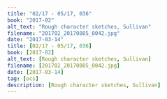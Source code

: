 ```yaml
---
title: "02/17 - 05/17, 036"
book: "2017-02"
alt_text: "Rough character sketches, Sullivan"
filename: "201702_20170805_0042.jpg"
date: "2017-03-14"
title: [02/17 - 05/17, 036]
book: [2017-02]
alt_text: [Rough character sketches, Sullivan]
filename: [201702_20170805_0042.jpg]
date: [2017-03-14]
tag: [ocs]
description: [Rough character sketches, Sullivan]
---
```


